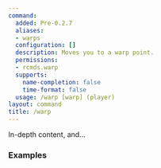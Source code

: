 ```yaml
---
command:
  added: Pre-0.2.7
  aliases:
  - warps
  configuration: []
  description: Moves you to a warp point.
  permissions:
  - rcmds.warp
  supports:
    name-completion: false
    time-format: false
  usage: /warp [warp] (player)
layout: command
title: /warp
---
```


In-depth content, and...

### Examples

